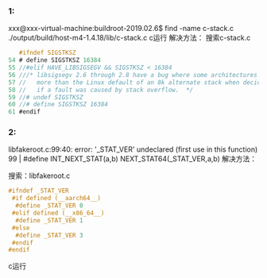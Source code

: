 
### 1:
xxx@xxx-virtual-machine:buildroot-2019.02.6$ find -name c-stack.c
./output/build/host-m4-1.4.18/lib/c-stack.c
c运行
解决方法：
搜索c-stack.c

```c
   #ifndef SIGSTKSZ
54 # define SIGSTKSZ 16384
55 //#elif HAVE_LIBSIGSEGV && SIGSTKSZ < 16384
56 ///* libsigsegv 2.6 through 2.8 have a bug where some architectures use
57 //   more than the Linux default of an 8k alternate stack when deciding
58 //   if a fault was caused by stack overflow.  */
59 //# undef SIGSTKSZ
60 //# define SIGSTKSZ 16384
61 #endif
```




### 2:
libfakeroot.c:99:40: error: '_STAT_VER' undeclared (first use in this function) 99 | #define INT_NEXT_STAT(a,b) NEXT_STAT64(_STAT_VER,a,b)
解决方法：

搜索：libfakeroot.c

```c
#ifndef _STAT_VER
 #if defined (__aarch64__)
  #define _STAT_VER 0
 #elif defined (__x86_64__)
  #define _STAT_VER 1
 #else
  #define _STAT_VER 3
 #endif
#endif
```
c运行